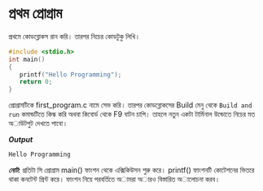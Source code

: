 # প্রথম প্রোগ্রাম

প্রথমে কোডব্লোকস রান করি। তারপর নিচের কোডটুকু লিখি।

```c
#include <stdio.h>
int main()
{
   printf("Hello Programming"); 
   return 0;
}
```

প্রোগ্রামটিকে first\_program.c নামে সেভ করি। তারপর কোডব্লোকসের Build মেনু থেকে `Build and run` কমান্ডটিতে কিল্ক করি অথবা কিবোর্ড থেকে F9 বাটন চাপি। তাহলে নতুন একটা টার্মিনাল উন্ডোতে নিচের মত অাউটপুট দেখতে পাবো।

 _**Output**_ 

```c
Hello Programming
```

_**নোট:**_  প্রতিটা সি প্রোগ্রাম main\(\) ফাংশন থেকে এক্সিকিউসন শুরু করে। printf\(\) ফাংশনটি কোটেশনের ভিতরে থাকা কনটেন্ট প্রিন্ট করে। ফাংশন নিয়ে পরবর্তিতে অামরা অারও বিস্তারিত অালোচনা করব।

